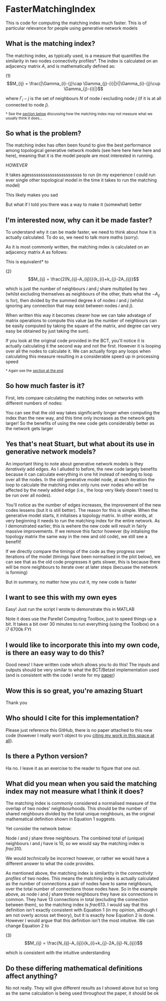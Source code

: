 # FasterMatchingIndex

This is code for computing the matching index much faster. This is of particular relevance for people using generative network models

## What is the matching index?

The matching index, as typically used, is a measure that quantifies the similarity in two nodes connectivity profiles*. The index is calculated on an adjacency matrix $A$, and is mathematically defined as:

(1) $$M_{ij} = \frac{|\Gamma_{i}-{j}\cap \Gamma_{j}-{i}|}{|\Gamma_{i}-{j}\cup \Gamma_{j}-{i}|}$$

where $\Gamma_{i}-{j}$ is the set of neighbours $N$ of node $i$ excluding node $j$ (if it is at all connected to node $j$). 

<sub>* See the [section below](##What-did-you-mean-when-you-said-the-matching-index-may-not-measure-what-I-think-it-does?) discussing how the matching index may not measure what we usually think it does...</sub>

## So what is the problem?

The matching index has often been found to give the best performance among topological generative network models (see here here here here and here), meaning that it is the model people are most interested in running.

_HOWEVER_

It takes agesssssssssssssssssssssss to run (in my experience I could run ever single other topological model in the time it takes to run the matching model)

This likely makes you sad

But what if I told you there was a way to make it (somewhat) better

## I'm interested now, why can it be made faster?

To understand why it can be made faster, we need to think about how it is actually calculated. To do so, we need to talk more maths (sorry).

As it is most commonly written, the matching index is calculated on an adjacency matrix $A$ as follows:



This is equivalent* to

(2) $$M_{ij} = \frac{2(N_{ij}-A_{ij})}{k_{i}+k_{j}-2A_{ij}}$$

which is just the number of neighbours $i$ and $j$ share multiplied by two (whilst excluding themselves as neighbours of the other, thats what the $-A_{ij}$ is for), then dvided by the summed degree $k$ of nodes $i$ and $j$ (whilst ignoring any connection that may exist between nodes $i$ and $j$).

When written this way it becomes clearer how we can take advatage of matrix operations to compute this value (as the number of neighbours can be easily computed by taking the square of the matrix, and degree can very easy be obtained by just taking the sum).

If you look at the original code provided in the BCT, you'll notice it is actually calculating it the second way and not the first. However it is looping over all the nodes to calculate it. We can actually forgo any loops when calculating this measure resulting in a considerable speed up in processing speed

<sub>* Again see the [section at the end](##What-did-you-mean-when-you-said-the-matching-index-may-not-measure-what-I-think-it-does?)</sub>

## So how much faster is it?

First, lets compare calculating the matching index on networks with different numbers of nodes:


You can see that the old way takes significantly longer when computing the index than the new way, and this time only increases as the network gets larger! So the benefits of using the new code gets considerably better as the network gets larger

## Yes that's neat Stuart, but what about its use in generative network models?

An important thing to note about generative network models is they _iteratively_ add edges. As I alluded to before, the new code largely benefits because it can calculate everything in one hit instead of needing to loop over all the nodes. In the old generative model node, at each iteration the loop to calculate the matching index only runs over nodes who will be affected by the newly added edge (i.e., the loop very likely doesn't need to be run over all nodes). 



You'll notice as the number of edges increases, the improvement of the new codes lessens (but it is still better). The reason for this is simple. When the generative model starts, it initalises a topology matrix. In other words, at very beginning it needs to run the matching index for the entire network. As I demonstrated earlier, this is wehere the new code will result in fairly massive improvements. If we remove this factor however (by initalising the topology matrix the same way in the new and old code), we still see a benefit!



If we directly compare the timings of the code as they progress over iterations of the model (timings have been normalised in the plot below), we can see that as the old code progresses it gets slower, this is because there will be more neighbours to iterate over at later steps (becuase the network is forming)


But in summary, no matter how you cut it, my new code is faster

## I want to see this with my own eyes

Easy! Just run the script I wrote to demonstrate this in MATLAB


Note it does use the Parellel Computing Toolbox, just to speed things up a bit. It takes a bit over 30 minutes to run everything (using the Toolbox) on a i7 6700k FYI 

## I would like to incorporate this into my own code, is there an easy way to do this?

Good news! I have written code which allows you to do this! The inputs and outputs should be very similar to what the BCT/Betzel implementation used (and is consistent with the code I wrote for my [paper](https://www.science.org/doi/10.1126/sciadv.abm6127)) 

## Wow this is so great, you're amazing Stuart

Thank you

## Who should I cite for this implementation?

Please just reference this GitHub, there is no paper attached to this new code (however I really won't object to you [citing my work in this space at all](https://www.science.org/doi/10.1126/sciadv.abm6127)).  

## Is there a Python version?

Ha no. I leave it as an exercise to the reader to figure that one out.

## What did you mean when you said the matching index may not measure what I think it does?

The matching index is commonly considered a normalised measure of the overlap of two nodes' neighbourhoods. This should be the number of shared neighbours divided by the total unique neighbours, as the original mathematical definition shown in Equation 1 suggests.

Yet consider the network below:

Node $i$ and $j$ share three neighbours. The combined total of (unique) neighbours $i$ and $j$ have is 10, so we would say the matching index is $frac{3}{10}$.

We would _technically_ be incorrect however, or rather we would have a different answer to what the code provides.

As mentioned above, the matching index is similartity in the _connectivity profiles_ of two nodes. This means the matching index is actually calculated as the number of connections a pair of nodes have to same neighbours, over the total number of connections those nodes have. So in the example above, as node $i$ and $j$ share three neighbours they have six connections in common. They have 13 connections in total (excluding the connection between them), so the matching index is $frac{6}{13}$. I would say that this definition isn't exactly consistent with Equation 1 (in my opinion, although I am not overly across set theory), but it is exactly how Equation 2 is done. However I would argue that this definition isn't the most intuitive. We can change Equation 2 to

(3) $$M_{ij} = \frac{N_{ij}-A_{ij}}{k_{i}+k_{j}-2A_{ij}-N_{ij}}$$

which is consistent with the intuitive understanding

## Do these differing mathematical definitions affect anything?

No not really. They will give different results as I showed above but so long as the same calculation is being used throughout the paper, it should be ok
